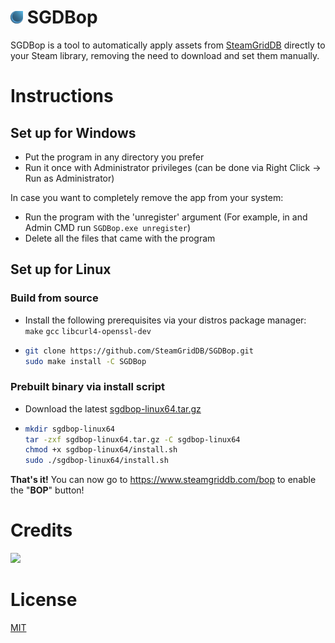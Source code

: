 # <img height="20" src="./res/com.steamgriddb.SGDBop.svg"> SGDBop 
SGDBop is a tool to automatically apply assets from [SteamGridDB](https://www.steamgriddb.com/) directly to your Steam library, removing the need to download and set them manually.

# Instructions
## Set up for Windows
- Put the program in any directory you prefer
- Run it once with Administrator privileges (can be done via Right Click -> Run as Administrator)

In case you want to completely remove the app from your system:
- Run the program with the 'unregister' argument (For example, in and Admin CMD run `SGDBop.exe unregister`)
- Delete all the files that came with the program

## Set up for Linux
### Build from source
- Install the following prerequisites via your distros package manager: `make` `gcc` `libcurl4-openssl-dev`
- ```sh
  git clone https://github.com/SteamGridDB/SGDBop.git
  sudo make install -C SGDBop
  ```

### Prebuilt binary via install script
- Download the latest [sgdbop-linux64.tar.gz](https://github.com/SteamGridDB/SGDBop/releases/latest)
- ```sh
  mkdir sgdbop-linux64
  tar -zxf sgdbop-linux64.tar.gz -C sgdbop-linux64
  chmod +x sgdbop-linux64/install.sh
  sudo ./sgdbop-linux64/install.sh
  ```

**That's it!** You can now go to https://www.steamgriddb.com/bop to enable the "**BOP**" button!

# Credits
<a href="https://github.com/SteamGridDB/SGDBop/graphs/contributors">
  <img src="https://contrib.rocks/image?repo=SteamGridDB/SGDBop" />
</a>

# License
[MIT](LICENSE)
